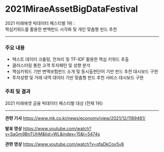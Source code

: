 # 2021MiraeAssetBigDataFestival
2021 미래에셋 빅데이터 페스티벌 1위 :   
핵심키워드를 활용한 변액펀드 시각화 및 개인 맞춤형 펀드 추천

------

### 주요 내용
- 텍스트 데이터 크롤링, 전처리 및 TF-IDF 활용한 핵심 키워드 추출
- 클러스터링 통한 고객 투자패턴 및 성향 분석
- 핵심키워드 기반 변액보험펀드 소개 및 동시출현단어 기반 펀드 추천 대시보드 구현
- 투자성향 및 거래 내역 데이터 기반 맞춤형 펀드 추천 서비스 대시보드 구현 

### 주최 및 결과
2021 미래에셋 금융 빅데이터 페스티벌 대상 (전체 1위)


--------
**관련 기사**
https://www.mk.co.kr/news/economy/view/2021/12/1189481/

**발표 영상**
https://www.youtube.com/watch?v=SaGm9BnTUhM&list=WL&index=15&t=5474s

**관련 영상**
https://www.youtube.com/watch?v=qfaDkCoy5v8
